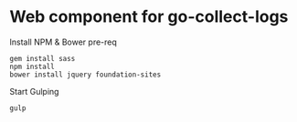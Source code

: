 # Web component for go-collect-logs

Install NPM & Bower pre-req
```
gem install sass
npm install
bower install jquery foundation-sites
```

Start Gulping
```
gulp
```
